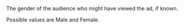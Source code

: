 The gender of the audience who might have viewed the ad, if known.

Possible values are Male and Female.
